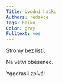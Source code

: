 ```yaml
---
Title: Úvodní haiku
Authors: redakce
Tags: haiku
Color: gray
Fulltext: yes
---
```

Stromy bez listí,

Na větvi oběšenec.

Yggdrasil zpívá!
